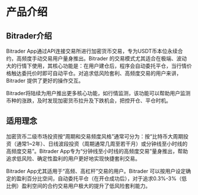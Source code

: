 # 产品介绍

## Bitrader介绍

Bitrader App通过API连接交易所进行加密货币交易，专为USDT币本位永续合约，高频度手动交易用户量身推出。Bitrader 的交易模式尤其适合在极端、波动大的行情下使用，其核心功能是：在用户建仓后，程序会自动委托平仓，当行情价格触达委托价时即可自动平仓。对追求低风险套利、高频度交易的用户来讲，Bitrader 提供了更好的操作交互。

Bitrader将陆续为用户推出更多核心功能，如行情监测，该功能可以帮助用户监测币种的涨跌，及时发现加密货币拉升及下跌机会，把控开仓、平仓时机。



## 适用理念

加密货币二级市场投资按“周期和交易频度风格”通常可分为：按“比特币大周期投资（通常1\~2年）、日线波段投资（周期通常几周至若干月）或分钟线至小时线的高频度交易”。Bitrader App专为“分钟线至小时线的高频度交易”量身推出，帮助追求低风险、确定性盈利的用户更好地实现快捷套利交易。



Bitrader App尤其适用于“高频、高杠杆”交易的用户。Bitrader 可以按用户设定确定的盈利百分比空间，自动委托平仓（在开仓成功后），对于追求0.3%-3%（低比例）盈利空间的合约交易用户极大的提升了低风险套利能力。

